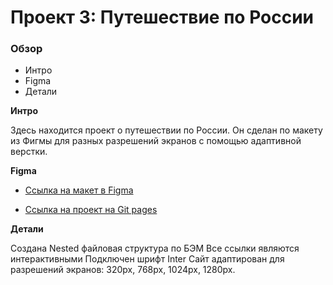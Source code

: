 # Проект 3: Путешествие по России

### Обзор
* Интро
* Figma
* Детали

**Интро**

Здесь находится проект о путешествии по России.
Он сделан по макету из Фигмы для разных разрешений экранов с помощью адаптивной верстки.

**Figma**

* [Ссылка на макет в Figma](https://www.figma.com/file/OyRWEjU6wBwRe1hapzQoLx/Sprint-3%3A-Russia-%2F-desktop-%2B-mobile?node-id=28503%3A0)

* [Ссылка на проект на Git pages](https://serena-marlene.github.io/russian-travel/)

**Детали**

Создана Nested файловая структура по БЭМ
Все ссылки являются интерактивными
Подключен шрифт Inter
Сайт адаптирован для разрешений экранов: 320px, 768px, 1024px, 1280px.
